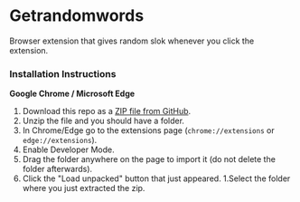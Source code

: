 # Getrandomwords


Browser extension that gives random slok whenever you click the extension. 

### Installation Instructions
**Google Chrome / Microsoft Edge** 
1. Download this repo as a [ZIP file from GitHub](https://api.github.com/repos/chirag127/Getrandomwords/zipball/main).
1. Unzip the file and you should have a folder.
1. In Chrome/Edge go to the extensions page (`chrome://extensions` or `edge://extensions`).
1. Enable Developer Mode.
1. Drag the folder anywhere on the page to import it (do not delete the folder afterwards).
1. Click the "Load unpacked" button that just appeared.
1.Select the folder where you just extracted the zip.

